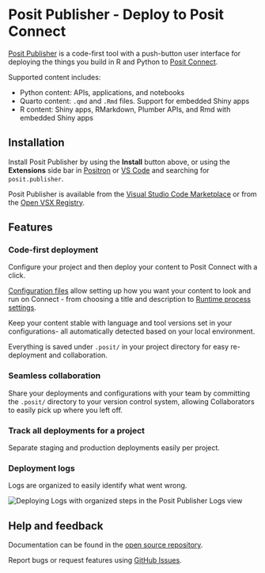 # Posit Publisher - Deploy to Posit Connect

[Posit Publisher](https://github.com/posit-dev/publisher) is a code-first tool
with a push-button user interface for deploying the things you build in R and
Python to [Posit Connect](https://posit.co/products/enterprise/connect/).

Supported content includes:

- Python content: APIs, applications, and notebooks
- Quarto content: `.qmd` and `.Rmd` files. Support for embedded Shiny apps
- R content: Shiny apps, RMarkdown, Plumber APIs, and Rmd with embedded
  Shiny apps

## Installation

Install Posit Publisher by using the **Install** button above, or using the
**Extensions** side bar in [Positron](https://github.com/posit-dev/positron) or
[VS Code](https://code.visualstudio.com/) and searching for `posit.publisher`.

Posit Publisher is available from the
[Visual Studio Code Marketplace](https://marketplace.visualstudio.com/items?itemName=Posit.publisher)
or from the [Open VSX Registry](https://open-vsx.org/extension/posit/publisher).

## Features

### Code-first deployment

Configure your project and then deploy your content to Posit Connect with a
click.

[Configuration files](https://github.com/posit-dev/publisher/blob/main/docs/configuration.md)
allow setting up how you want your content to look and run on Connect - from
choosing a title and description to
[Runtime process settings](https://docs.posit.co/connect/user/content-settings/#content-runtime).

Keep your content stable with language and tool versions set in your
configurations- all automatically detected based on your local environment.

Everything is saved under `.posit/` in your project directory for easy
re-deployment and collaboration.

### Seamless collaboration

Share your deployments and configurations with your team by committing the
`.posit/` directory to your version control system, allowing Collaborators to
easily pick up where you left off.

### Track all deployments for a project

Separate staging and production deployments easily per project.

### Deployment logs

Logs are organized to easily identify what went wrong.

<img
  src="https://camo.githubusercontent.com/a74aa7b8bc2d2a67508b51764757b4692dea2bb451a8f5f8e876d00e4125a09e/68747470733a2f2f63646e2e706f7369742e636f2f7075626c69736865722f6173736574732f696d672f6465706c6f796d656e742d6c6f67732d76696577322e706e67"
  alt="Deploying Logs with organized steps in the Posit Publisher Logs view"
/>

## Help and feedback

Documentation can be found in the
[open source repository](https://github.com/posit-dev/publisher/blob/main/docs/index.md).

Report bugs or request features using
[GitHub Issues](https://github.com/posit-dev/publisher/issues).
